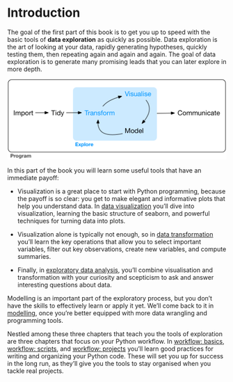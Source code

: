 # Introduction

The goal of the first part of this book is to get you up to speed with the basic tools of **data exploration** as quickly as possible. Data exploration is the art of looking at your data, rapidly generating hypotheses, quickly testing them, then repeating again and again and again. The goal of data exploration is to generate many promising leads that you can later explore in more depth.

![Exploration flowchart](data-science-explore.png)

In this part of the book you will learn some useful tools that have an immediate payoff:

- Visualization is a great place to start with Python programming, because the payoff is so clear: you get to make elegant and informative plots that help you understand data. In [data visualization](https://colab.research.google.com/github/SoIllEconomist/ds4b/blob/master/python_ds4b/01_exploration/00_data_visualization/00_data_visualization_seaborn.ipynb) you’ll dive into visualization, learning the basic structure of seaborn, and powerful techniques for turning data into plots.

- Visualization alone is typically not enough, so in [data transformation](https://colab.research.google.com/github/SoIllEconomist/ds4b/blob/master/python_ds4b/01_exploration/02_data_transformation/02_data_transformation.ipynb) you’ll learn the key operations that allow you to select important variables, filter out key observations, create new variables, and compute summaries.

- Finally, in [exploratory data analysis](03_exploratory_data_analysis/00_eda.ipynb), you’ll combine visualisation and transformation with your curiosity and scepticism to ask and answer interesting questions about data.

Modelling is an important part of the exploratory process, but you don’t have the skills to effectively learn or apply it yet. We’ll come back to it in [modelling](python_ds4b/04_model/README.md), once you’re better equipped with more data wrangling and programming tools.

Nestled among these three chapters that teach you the tools of exploration are three chapters that focus on your Python workflow. In [workflow: basics](01_workflow_basics/01_workflow_basics.ipynb), [workflow: scripts](), and [workflow: projects]() you’ll learn good practices for writing and organizing your Python code. These will set you up for success in the long run, as they’ll give you the tools to stay organised when you tackle real projects.
